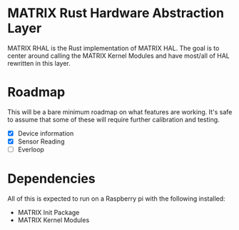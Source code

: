 # MATRIX Rust Hardware Abstraction Layer

MATRIX RHAL is the Rust implementation of MATRIX HAL. The goal is to center around calling the MATRIX Kernel Modules and have most/all of HAL rewritten in this layer.

# Roadmap

This will be a bare minimum roadmap on what features are working. It's safe to assume that some of these will require further calibration and testing.

- [x] Device information
- [x] Sensor Reading
- [ ] Everloop

# Dependencies

All of this is expected to run on a Raspberry pi with the following installed:

- MATRIX Init Package
- MATRIX Kernel Modules

